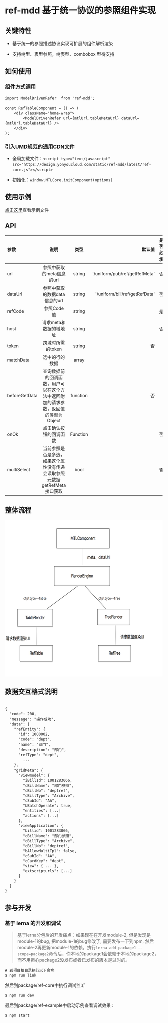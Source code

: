 # ref-mdd 基于统一协议的参照组件实现

## 关键特性

- 基于统一的参照描述协议实现可扩展的组件解析渲染

- 支持树型、表型参照，树表型、combobox 型待支持

## 如何使用

### 组件方式调用

```
import ModelDrivenRefer  from 'ref-mdd';

const RefTableComponent = () => (
    <div className="home-wrap">
        <ModelDrivenRefer url={mtlUrl.tableMetaUrl} dataUrl={mtlUrl.tableDataUrl} />
    </div>
);

```

### 引入UMD规范的通用CDN文件

- 全局加载文件：`<script type="text/javascript" src="https://design.yonyoucloud.com/static/ref-mdd/latest/ref-core.js"></script>`

- 初始化：`window.MTLCore.initComponent(options)`


## 使用示例

[点击这里](https://github.com/iuap-design/ref-mdd/tree/master/packages/ref-example)查看示例文件


## API

|参数|说明|类型|默认值|是否必填|
|:--|:---:|:--:|---:|---:|
|url|参照中获取的meta信息的url|string|'/uniform/pub/ref/getRefMeta'|否|
|dataUrl|参照中获取的数据data信息的url|string|'/uniform/bill/ref/getRefData'|否|
|refCode|参照Code值|string||是|
|host|请求meta和数据的域地址|string||否|
|token|跨域时所需的token|string|否|
|matchData|选中的行的数据|array||
|beforeGetData|查询数据前的回调函数，用户可以在这个方法中返回附加的请求参数，返回值的类型为Object|function|否|
|onOk|点击确认按钮的回调函数|Function||否|
|multiSelect|当前参照是否是多选，如果这个属性没有传递会读取参照元数据getRefMeta接口获取|bool||否|

## 整体流程

<img src="https://raw.githubusercontent.com/whizbz11/Img/master/ref-mdd/ref-mdd.png" height='500px' />


## 数据交互格式说明

```

{
  "code": 200,
  "message": "操作成功",
  "data": {
    "refEntity": {
      "id": 1000002,
      "code": "dept",
      "name": "部门",
      "description": "部门",
      "refType": "dept",
	    ...
    },
    "gridMeta": {
      "viewmodel": {
        "iBillId": 1001283066,
        "cBillName": "部门参照",
        "cBillNo": "deptref",
        "cBillType": "Archive",
        "cSubId": "AA",
        "bBatchOperate": true,
        "entities": [...]
        "actions": [...]
      },
      "viewApplication": {
        "billid": 1001283066,
        "cBillName": "部门参照",
        "cBillType": "Archive",
        "cBillNo": "deptref",
        "bAllowMultiTpl": false,
        "cSubId": "AA",
        "cCardKey": "dept",
        "view": { ... },
        "extscripturls": [...]
      }
    }
  }
}
```

## 参与开发

### 基于 lerna 的开发和调试

> 基于lerna分包后的开发痛点：如果现在在开发module-2, 但是发现是module-1的bug, 把module-1的bug修改了, 需要发布一下到npm, 然后module-2再更新module-1的依赖。执行`lerna add package1 –-scope=package2`命令后，你本地的package1会依赖于本地的package2，而不用担心package2没发布或者已发布的版本是过时的。


```
# 到项目根目录执行以下命令
$ npm run link
```

然后到package/ref-core中执行调试监听

```
$ npm run dev
```

最后到package/ref-example中启动示例查看调试效果：

```
$ npm start
```
